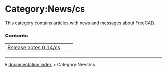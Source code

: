 # Category:News/cs
This category contains articles with news and messages about FreeCAD.

### Contents

|     |     |     |
| --- | --- | --- |
| [Release notes 0.14/cs](Release_notes_0.14/cs.md) |



---
⏵ [documentation index](../README.md) > Category:News/cs
